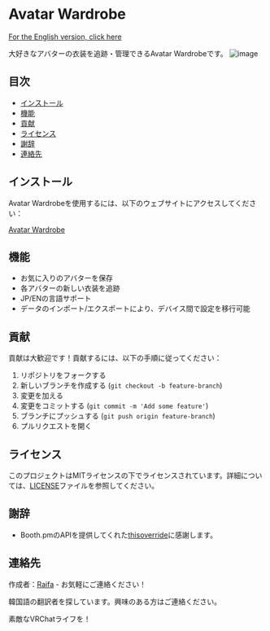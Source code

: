 # Avatar Wardrobe

[For the English version, click here](./README.md)

大好きなアバターの衣装を追跡・管理できるAvatar Wardrobeです。
![image](https://github.com/user-attachments/assets/bde71d5d-83f9-48c1-9665-dceebb6ab4a2)

## 目次
- [インストール](#インストール)
- [機能](#機能)
- [貢献](#貢献)
- [ライセンス](#ライセンス)
- [謝辞](#謝辞)
- [連絡先](#連絡先)

## インストール

Avatar Wardrobeを使用するには、以下のウェブサイトにアクセスしてください：

[Avatar Wardrobe](https://avatarwardrobe.vercel.app/)

## 機能

- お気に入りのアバターを保存
- 各アバターの新しい衣装を追跡
- JP/ENの言語サポート
- データのインポート/エクスポートにより、デバイス間で設定を移行可能

## 貢献

貢献は大歓迎です！貢献するには、以下の手順に従ってください：

1. リポジトリをフォークする
2. 新しいブランチを作成する (`git checkout -b feature-branch`)
3. 変更を加える
4. 変更をコミットする (`git commit -m 'Add some feature'`)
5. ブランチにプッシュする (`git push origin feature-branch`)
6. プルリクエストを開く

## ライセンス

このプロジェクトはMITライセンスの下でライセンスされています。詳細については、[LICENSE](LICENSE)ファイルを参照してください。

## 謝辞

- Booth.pmのAPIを提供してくれた[thisoverride](https://github.com/thisoverride/Booth.pm)に感謝します。

## 連絡先

作成者：[Raifa](https://x.com/raifa_trtr) - お気軽にご連絡ください！

韓国語の翻訳者を探しています。興味のある方はご連絡ください。

素敵なVRChatライフを！
